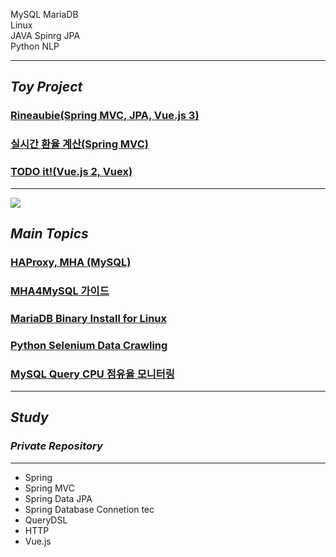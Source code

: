 MySQL MariaDB<br>
Linux<br>
JAVA Spinrg JPA<br>
Python NLP







<!-- ![yeongdonge's github stats](https://github-readme-stats.vercel.app/api?username=yeongdonge&theme=dark&show_icons=true) -->

---
## _Toy Project_

### <a href="https://github.com/yeongdonge/rineaubie" target="_blank">Rineaubie(Spring MVC, JPA, Vue.js 3)</a>
### <a href="https://github.com/yeongdonge/exchange-rate" target="_blank">실시간 환율 계산(Spring MVC)</a>
### <a href="https://github.com/yeongdonge/TODO-IT" target="_blank">TODO it!(Vue.js 2, Vuex)</a>

---
<a target="_blank" href="https://velog.io/@parrineau" ><img src="https://img.shields.io/badge/Velog-20C997?style=for-the-badge&logo=Velog&logoColor=white"/></a>

## _Main Topics_
### <a href="https://velog.io/@parrineau/MySQL-HAproxy-MHA" target="_blank">HAProxy, MHA (MySQL)</a>
### <a href="https://velog.io/@parrineau/MHA4MySQL-%EC%84%A4%EC%B9%98-%EA%B0%80%EC%9D%B4%EB%93%9C" target="_blank">MHA4MySQL 가이드</a>
### <a href="https://velog.io/@parrineau/MariaDB-Binary-Install-for-Linux" target="_blank">MariaDB Binary Install for Linux</a>
### <a href="https://velog.io/@parrineau/Data-Crawling-Selenium-%EC%9B%B9-%EB%94%94%EC%9E%90%EC%9D%B4%EB%84%88%EB%A5%BC-%EC%9A%95%ED%95%98%EC%A7%80-%EB%A7%90%EC%9E%90-TIP" target="_blank">Python Selenium Data Crawling</a>
### <a href="https://velog.io/@parrineau/pidstat%EB%A5%BC-%EC%9D%B4%EC%9A%A9%ED%95%9C-%EC%BF%BC%EB%A6%AC-CPU-%EC%A0%90%EC%9C%A0%EC%9C%A8-%EB%AA%A8%EB%8B%88%ED%84%B0%EB%A7%81" target="_blank">MySQL Query CPU 점유율 모니터링</a>




---
## _Study_
### _Private Repository_
---
- Spring
- Spring MVC
- Spring Data JPA
- Spring Database Connetion tec
- QueryDSL
- HTTP
- Vue.js
